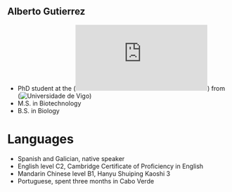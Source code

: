 ## Alberto Gutierrez

- PhD student at the (![Biological Oceanography Lab](http://gobio.webs.uvigo.es/index.php?lang=en)) from (![Universidade de Vigo](https://www.uvigo.gal))
- M.S. in Biotechnology
- B.S. in Biology

# Languages

- Spanish and Galician, native speaker
- English level C2, Cambridge Certificate of Proficiency in English
- Mandarin Chinese level B1, Hanyu Shuiping Kaoshi 3
- Portuguese, spent three months in Cabo Verde
